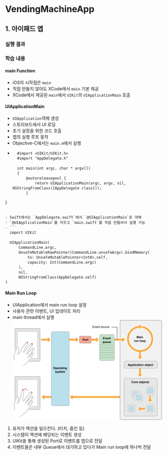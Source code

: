 # VendingMachineApp

## 1. 아이패드 앱
### 실행 결과

### 학습 내용
#### main Function
- iOS의 시작점은 `main`
- 직접 만들지 않아도 XCode에서 `main` 기본 제공
- XCode에서 제공된 `main`에서 `UIKit`의 `UIApplicationMain` 호출

#### UIApplicationMain
- `UIApplication`객체 생성
- 스토리보드에서 UI 로딩
- 초기 설정을 위한 코드 호출
- 앱의 실행 루프 동작
- Objective-C에서는 `main.m`에서 실행
- ```
	#import <UIKit/UIKit.h>
	#import "AppDelegate.h"
	
	int main(int argc, char * argv[])
	{
    	@autoreleasepool {
        	return UIApplicationMain(argc, argv, nil, NSStringFromClass([AppDelegate class]));
    	}
}
  ```

- Swift에서는 `AppDelegate.swift`에서 `@UIApplicationMain`로 대체
- `@UIApplicationMain`를 지우고 `main.swift`를 직접 만들어서 실행 가능
- ```
	import UIKit
	
	UIApplicationMain(
		CommandLine.argc,
    	UnsafeMutableRawPointer(CommandLine.unsafeArgv).bindMemory(
            to: UnsafeMutablePointer<Int8>.self,
            capacity: Int(CommandLine.argc)
      	),
    	nil,
    	NSStringFromClass(AppDelegate.self)
)
  ```
  
#### Main Run Loop
- UIApplication에서 main run loop 설정 
- 사용자 관련 이벤트, UI 업데이트 처리
- main thread에서 실행
![RunLoop](./images/runLoop.png)

1. 유저가 액션을 일으킨다. (터치, 줌인 등)
2. 시스템이 액션에 해당되는 이벤트 생성
3. UIKit을 통해 생성된 Port로 이벤트를 앱으로 전달
4. 이벤트들은 내부 Queue에서 대기하고 있다가 Main run loop에 하나씩 전달